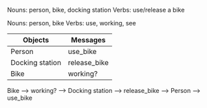 Nouns: person, bike, docking station
Verbs: use/release a bike

Nouns: person, bike
Verbs: use, working, see

Objects | Messages
------- | --------
Person | use_bike
Docking station | release_bike
Bike | working?

Bike --> working? --> Docking station --> release_bike --> Person --> use_bike
